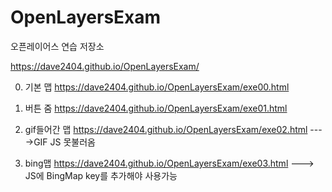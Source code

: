 # OpenLayersExam

오픈레이어스 연습 저장소


https://dave2404.github.io/OpenLayersExam/

00. 기본 맵
https://dave2404.github.io/OpenLayersExam/exe00.html

01. 버튼 줌 
https://dave2404.github.io/OpenLayersExam/exe01.html

02. gif들어간 맵
https://dave2404.github.io/OpenLayersExam/exe02.html      ---->GIF JS 못불러옴

03. bing맵
https://dave2404.github.io/OpenLayersExam/exe03.html       ---> JS에 BingMap key를 추가해야 사용가능
